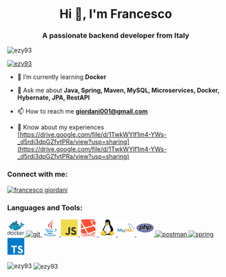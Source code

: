 <h1 align="center">Hi 👋, I'm Francesco</h1>
<h3 align="center">A passionate backend developer from Italy</h3>

<p align="left"> <img src="https://komarev.com/ghpvc/?username=ezy93&label=Profile%20views&color=0e75b6&style=flat" alt="ezy93" /> </p>

<p align="left"> <a href="https://github.com/ryo-ma/github-profile-trophy"><img src="https://github-profile-trophy.vercel.app/?username=ezy93" alt="ezy93" /></a> </p>

- 🌱 I’m currently learning **Docker**

- 💬 Ask me about **Java, Spring, Maven, MySQL, Microservices, Docker, Hybernate, JPA, RestAPI**

- 📫 How to reach me **giordani001@gmail.com**

- 📄 Know about my experiences [https://drive.google.com/file/d/1TwkWYIf1m4-YWs-_d5rdi3dpGZfvtPRa/view?usp=sharing](https://drive.google.com/file/d/1TwkWYIf1m4-YWs-_d5rdi3dpGZfvtPRa/view?usp=sharing)

<h3 align="left">Connect with me:</h3>
<p align="left">
<a href="https://linkedin.com/in/francesco giordani" target="blank"><img align="center" src="https://raw.githubusercontent.com/rahuldkjain/github-profile-readme-generator/master/src/images/icons/Social/linked-in-alt.svg" alt="francesco giordani" height="30" width="40" /></a>
</p>

<h3 align="left">Languages and Tools:</h3>
<p align="left"> <a href="https://www.docker.com/" target="_blank" rel="noreferrer"> <img src="https://raw.githubusercontent.com/devicons/devicon/master/icons/docker/docker-original-wordmark.svg" alt="docker" width="40" height="40"/> </a> <a href="https://git-scm.com/" target="_blank" rel="noreferrer"> <img src="https://www.vectorlogo.zone/logos/git-scm/git-scm-icon.svg" alt="git" width="40" height="40"/> </a> <a href="https://www.java.com" target="_blank" rel="noreferrer"> <img src="https://raw.githubusercontent.com/devicons/devicon/master/icons/java/java-original.svg" alt="java" width="40" height="40"/> </a> <a href="https://developer.mozilla.org/en-US/docs/Web/JavaScript" target="_blank" rel="noreferrer"> <img src="https://raw.githubusercontent.com/devicons/devicon/master/icons/javascript/javascript-original.svg" alt="javascript" width="40" height="40"/> </a> <a href="https://laravel.com/" target="_blank" rel="noreferrer"> <img src="https://raw.githubusercontent.com/devicons/devicon/master/icons/laravel/laravel-plain-wordmark.svg" alt="laravel" width="40" height="40"/> </a> <a href="https://www.linux.org/" target="_blank" rel="noreferrer"> <img src="https://raw.githubusercontent.com/devicons/devicon/master/icons/linux/linux-original.svg" alt="linux" width="40" height="40"/> </a> <a href="https://www.mysql.com/" target="_blank" rel="noreferrer"> <img src="https://raw.githubusercontent.com/devicons/devicon/master/icons/mysql/mysql-original-wordmark.svg" alt="mysql" width="40" height="40"/> </a> <a href="https://www.php.net" target="_blank" rel="noreferrer"> <img src="https://raw.githubusercontent.com/devicons/devicon/master/icons/php/php-original.svg" alt="php" width="40" height="40"/> </a> <a href="https://postman.com" target="_blank" rel="noreferrer"> <img src="https://www.vectorlogo.zone/logos/getpostman/getpostman-icon.svg" alt="postman" width="40" height="40"/> </a> <a href="https://spring.io/" target="_blank" rel="noreferrer"> <img src="https://www.vectorlogo.zone/logos/springio/springio-icon.svg" alt="spring" width="40" height="40"/> </a> <a href="https://www.typescriptlang.org/" target="_blank" rel="noreferrer"> <img src="https://raw.githubusercontent.com/devicons/devicon/master/icons/typescript/typescript-original.svg" alt="typescript" width="40" height="40"/> </a> </p>

<p><img align="left" src="https://github-readme-stats.vercel.app/api/top-langs?username=ezy93&show_icons=true&locale=en&layout=compact" alt="ezy93" /></p>

<p>&nbsp;<img align="center" src="https://github-readme-stats.vercel.app/api?username=ezy93&show_icons=true&locale=en" alt="ezy93" /></p>
